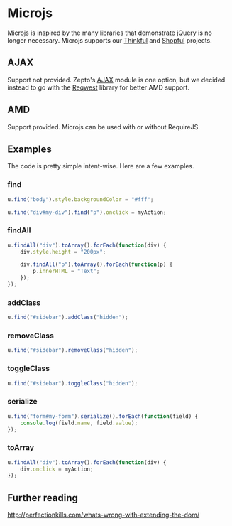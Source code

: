 # Microjs

Microjs is inspired by the many libraries that demonstrate jQuery is no longer
necessary. Microjs supports our [Thinkful](https://thinkful.me) and
[Shopful](https://shopful.me) projects.

## AJAX

Support not provided. Zepto's [AJAX](http://zeptojs.com/#$.ajax) module is one
option, but we decided instead to go with the [Reqwest](https://github.com/ded/reqwest)
library for better AMD support.

## AMD

Support provided. Microjs can be used with or without RequireJS.

## Examples

The code is pretty simple intent-wise. Here are a few examples.

### find

```javascript
u.find("body").style.backgroundColor = "#fff";

u.find("div#my-div").find("p").onclick = myAction;
```

### findAll

```javascript
u.findAll("div").toArray().forEach(function(div) {
    div.style.height = "200px";

    div.findAll("p").toArray().forEach(function(p) {
        p.innerHTML = "Text";
    });
});
```

### addClass

```javascript
u.find("#sidebar").addClass("hidden");
```

### removeClass

```javascript
u.find("#sidebar").removeClass("hidden");
```

### toggleClass

```javascript
u.find("#sidebar").toggleClass("hidden");
```

### serialize

```javascript
u.find("form#my-form").serialize().forEach(function(field) {
    console.log(field.name, field.value);
});
```

### toArray

```javascript
u.findAll("div").toArray().forEach(function(div) {
    div.onclick = myAction;
});
```

## Further reading

http://perfectionkills.com/whats-wrong-with-extending-the-dom/
